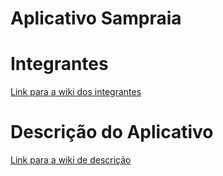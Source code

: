 <h1>Aplicativo Sampraia</h1>

<h1>Integrantes</h1>
<a href="https://github.com/jhon-attila/Flutter-Sampraia/wiki/Integrantes">Link para a wiki dos integrantes</a>

<h1>Descrição do Aplicativo</h1>

<a href="https://github.com/JuS0l/App_IlhaBela/wiki/Descrição-do-Aplicativo">Link para a wiki de descrição</a>

